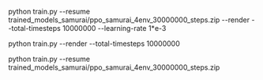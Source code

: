 





python train.py --resume trained_models_samurai/ppo_samurai_4env_30000000_steps.zip --render --total-timesteps 10000000  --learning-rate 1*e-3



python train.py --render --total-timesteps 10000000




python train.py --resume trained_models_samurai/ppo_samurai_4env_30000000_steps.zip